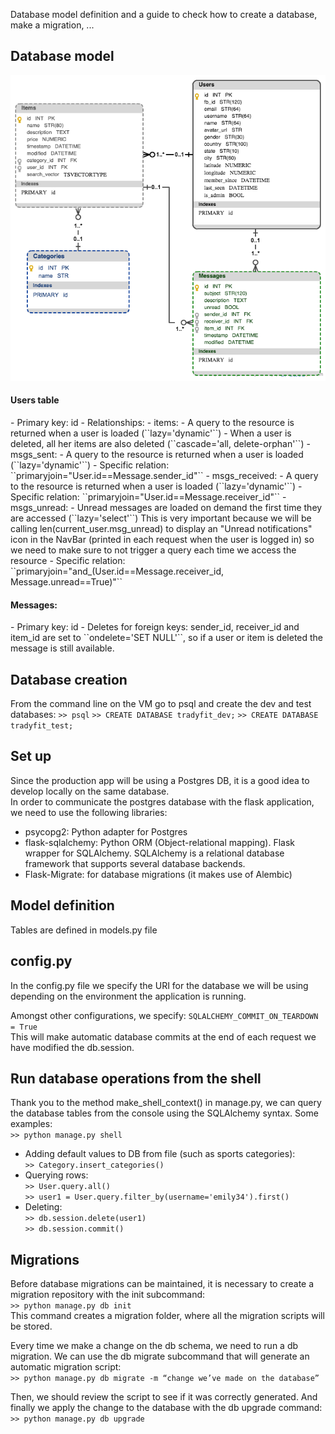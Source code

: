 Database model definition and a guide to check how to create a database, make a migration, ...

## Database model

![DB schema](img/tradyfit_db_model.png)

<h4>Users table</h4>
- Primary key: id
- Relationships:    
    - items:  
        - A query to the resource is returned when a user is loaded (``lazy='dynamic'``)  
        - When a user is deleted, all her items are also deleted (``cascade='all, delete-orphan'``)      
    - msgs_sent:  
        - A query to the resource is returned when a user is loaded (``lazy='dynamic'``)  
        - Specific relation: ``primaryjoin="User.id==Message.sender_id"``  
    - msgs_received:  
        - A query to the resource is returned when a user is loaded (``lazy='dynamic'``)  
        - Specific relation: ``primaryjoin="User.id==Message.receiver_id"``  
    - msgs_unread:  
        - Unread messages are loaded on demand the first time they are accessed (``lazy='select'``)  
        This is very important because we will be calling len(current_user.msg_unread) to display an "Unread notifications" icon in the NavBar (printed in each request when the user is logged in) so we need to make sure to not trigger a query each time we access the resource  
        - Specific relation: ``primaryjoin="and_(User.id==Message.receiver_id, Message.unread==True)"``  

<h4>Messages:</h4>  
- Primary key: id  
- Deletes for foreign keys: sender_id, receiver_id and item_id are set to ``ondelete='SET NULL'``, so if a user or item is deleted the message is still available.  


## Database creation  
From the command line on the VM go to psql and create the dev and test databases:
```>> psql```
```>> CREATE DATABASE tradyfit_dev;```
```>> CREATE DATABASE tradyfit_test;```

## Set up
Since the production app will be using a Postgres DB, it is a good idea to develop locally on the same database.  
In order to communicate the postgres database with the flask application, we need to use the following libraries:  
- psycopg2: Python adapter for Postgres  
- flask-sqlalchemy: Python ORM (Object-relational mapping). Flask wrapper for SQLAlchemy. SQLAlchemy is a relational database framework that supports several database backends.  
- Flask-Migrate: for database migrations (it makes use of Alembic)  

## Model definition
Tables are defined in models.py file

## config.py
In the config.py file we specify the URI for the database we will be using depending on the environment the application is running.

Amongst other configurations, we specify:
```SQLALCHEMY_COMMIT_ON_TEARDOWN = True```  
This will make automatic database commits at the end of each request we have modified the db.session.

## Run database operations from the shell
Thank you to the method make_shell_context() in manage.py, we can query the database tables from the console using the SQLAlchemy syntax. Some examples:  
```>> python manage.py shell```  
- Adding default values to DB from file (such as sports categories):  
```>> Category.insert_categories()```  
- Querying rows:  
```>> User.query.all()```  
```>> user1 = User.query.filter_by(username='emily34').first()```  
- Deleting:  
```>> db.session.delete(user1)```  
```>> db.session.commit()```  

## Migrations
Before database migrations can be maintained, it is necessary to create a migration repository with the init subcommand:   
```>> python manage.py db init```  
This command creates a migration folder, where all the migration scripts will be stored.  
  
Every time we make a change on the db schema, we need to run a db migration. We can use the db migrate subcommand that will generate an automatic migration script:  
```>> python manage.py db migrate -m “change we’ve made on the database”```  

Then, we should review the script to see if it was correctly generated. And finally we apply the change to the database with the db upgrade command:  
```>> python manage.py db upgrade```
